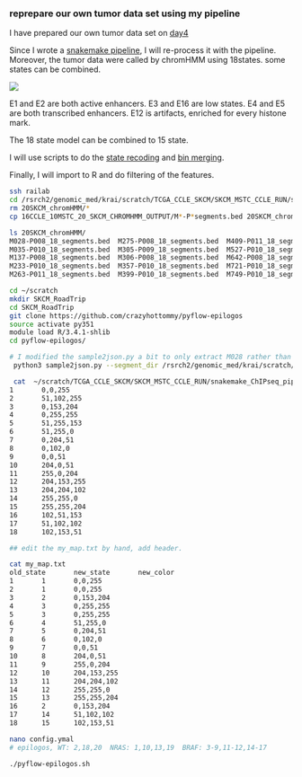 ### reprepare our own tumor data set using my pipeline

I have prepared our own tumor data set on [day4](https://github.com/crazyhottommy/Epigenome_RoadTrip/blob/master/daily_notes/2018-03-16_day4.md#time-to-prepare-our-own-tumor-data)

Since I wrote a [snakemake pipeline](https://github.com/crazyhottommy/pyflow-epilogos), I will re-process it with the pipeline.
Moreover, the tumor data were called by chromHMM using 18states. some states can
be combined.

![](../pics/emission_18.png)

E1 and E2 are both active enhancers. E3 and E16 are low states. E4 and E5 are both transcribed enhancers.
E12 is artifacts, enriched for every histone mark.

The 18 state model can be combined to 15 state.


I will use scripts to do the [state recoding](https://github.com/crazyhottommy/pyflow-epilogos/blob/master/scripts/recode_dense_seg_state_color.py) and [bin merging](https://github.com/crazyhottommy/pyflow-epilogos/blob/master/scripts/merge_bin.py).

Finally, I will import to R and do filtering of the features.

```bash
ssh railab
cd /rsrch2/genomic_med/krai/scratch/TCGA_CCLE_SKCM/SKCM_MSTC_CCLE_RUN/snakemake_ChIPseq_pipeline/12chromHMM
rm 20SKCM_chromHMM/*
cp 16CCLE_10MSTC_20_SKCM_CHROMHMM_OUTPUT/M*-P*segments.bed 20SKCM_chromHMM/

ls 20SKCM_chromHMM/
M028-P008_18_segments.bed  M275-P008_18_segments.bed  M409-P011_18_segments.bed  M762-P008_18_segments.bed
M035-P010_18_segments.bed  M305-P009_18_segments.bed  M527-P010_18_segments.bed  M807-P010_18_segments.bed
M137-P008_18_segments.bed  M306-P008_18_segments.bed  M642-P008_18_segments.bed  M822-P010_18_segments.bed
M233-P010_18_segments.bed  M357-P010_18_segments.bed  M721-P010_18_segments.bed  M852-P008_18_segments.bed
M263-P011_18_segments.bed  M399-P010_18_segments.bed  M749-P010_18_segments.bed  M857-P010_18_segments.bed

cd ~/scratch
mkdir SKCM_RoadTrip
cd SKCM_RoadTrip
git clone https://github.com/crazyhottommy/pyflow-epilogos
source activate py351
module load R/3.4.1-shlib
cd pyflow-epilogos/

# I modified the sample2json.py a bit to only extract M028 rather than M028-P008 as the sample name.
 python3 sample2json.py --segment_dir /rsrch2/genomic_med/krai/scratch/TCGA_CCLE_SKCM/SKCM_MSTC_CCLE_RUN/snakemake_ChIPseq_pipeline/12chromHMM/20SKCM_chromHMM/

 cat  ~/scratch/TCGA_CCLE_SKCM/SKCM_MSTC_CCLE_RUN/snakemake_ChIPseq_pipeline/12chromHMM/16CCLE_10MSTC_20_SKCM_CHROMHMM_OUTPUT/M028-P008_18_dense.bed | sed '1d' | cut -f4,9 | sort -k1,1V |  uniq | tee my_map.txt
1       0,0,255
2       51,102,255
3       0,153,204
4       0,255,255
5       51,255,153
6       51,255,0
7       0,204,51
8       0,102,0
9       0,0,51
10      204,0,51
11      255,0,204
12      204,153,255
13      204,204,102
14      255,255,0
15      255,255,204
16      102,51,153
17      51,102,102
18      102,153,51

## edit the my_map.txt by hand, add header.

cat my_map.txt
old_state       new_state       new_color
1       1       0,0,255
2       1       0,0,255
3       2       0,153,204
4       3       0,255,255
5       3       0,255,255
6       4       51,255,0
7       5       0,204,51
8       6       0,102,0
9       7       0,0,51
10      8       204,0,51
11      9       255,0,204
12      10      204,153,255
13      11      204,204,102
14      12      255,255,0
15      13      255,255,204
16      2       0,153,204
17      14      51,102,102
18      15      102,153,51

nano config.ymal
# epilogos, WT: 2,18,20  NRAS: 1,10,13,19  BRAF: 3-9,11-12,14-17

./pyflow-epilogos.sh

```
